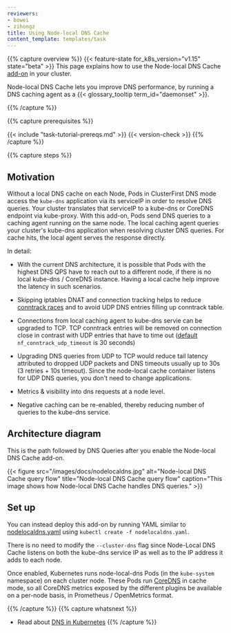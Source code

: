 ```yaml
---
reviewers:
- bowei
- zihongz
title: Using Node-local DNS Cache
content_template: templates/task
---
```


{{% capture overview %}}
{{< feature-state for_k8s_version="v1.15" state="beta" >}}
This page explains how to use the Node-local DNS Cache [add-on](/docs/concepts/cluster-administration/addons/) in your cluster.

Node-local DNS Cache lets you improve DNS performance, by running a DNS caching agent as a {{< glossary_tooltip term_id="daemonset" >}}.

{{% /capture %}}


{{% capture prerequisites %}}

{{< include "task-tutorial-prereqs.md" >}} {{< version-check >}}
{{% /capture %}}

{{% capture steps %}}

## Motivation

Without a local DNS cache on each Node, Pods in ClusterFirst DNS mode access the `kube-dns` application via its serviceIP in order to resolve DNS queries. Your cluster translates that serviceIP to a kube-dns or CoreDNS endpoint via kube-proxy.
  With this add-on, Pods send DNS queries to a caching agent running on the same node. The local caching agent queries your cluster's kube-dns application when resolving cluster DNS queries. For cache hits, the local agent serves the response directly.

In detail:

* With the current DNS architecture, it is possible that Pods with the
  highest DNS QPS have to reach out to a different node, if there is no
  local kube-dns / CoreDNS instance.
  Having a local cache help improve the latency in such scenarios.

* Skipping iptables DNAT and connection tracking helps to reduce [conntrack races](https://github.com/kubernetes/kubernetes/issues/56903) and to avoid UDP DNS entries filling up conntrack table.

* Connections from local caching agent to kube-dns servie can be upgraded to TCP. TCP conntrack entries will be removed on connection close in contrast with UDP entries that have to time out ([default](https://www.kernel.org/doc/Documentation/networking/nf_conntrack-sysctl.txt) `nf_conntrack_udp_timeout` is 30 seconds)

* Upgrading DNS queries from UDP to TCP would reduce tail latency attributed to dropped UDP packets and DNS timeouts usually up to 30s (3 retries + 10s timeout). Since the node-local cache container listens for UDP DNS queries, you don't need to change applications.

* Metrics & visibility into dns requests at a node level.

* Negative caching can be re-enabled, thereby reducing number of queries to the kube-dns service.

## Architecture diagram

This is the path followed by DNS Queries after you enable the Node-local DNS Cache add-on.

{{< figure src="/images/docs/nodelocaldns.jpg" alt="Node-local DNS Cache query flow" title="Node-local DNS Cache query flow" caption="This image shows how Node-local DNS Cache handles DNS queries." >}}

## Set up

You can instead deploy this add-on by running YAML similar to [nodelocaldns.yaml](https://github.com/kubernetes/kubernetes/blob/master/cluster/addons/dns/nodelocaldns/nodelocaldns.yaml) using `kubectl create -f nodelocaldns.yaml`.

There is no need to modify the `--cluster-dns` flag since Node-Local DNS Cache listens on both the kube-dns service IP as well as to the IP address it adds to each node.

Once enabled, Kubernetes runs node-local-dns Pods (in the `kube-system` namespace) on each cluster node. These Pods run [CoreDNS](https://github.com/coredns/coredns) in cache mode, so all CoreDNS metrics exposed by the different plugins be available on a per-node basis, in Prometheus / OpenMetrics format.

{{% /capture %}}
{{% capture whatsnext %}}
* Read about [DNS in Kubernetes](/docs/concepts/services-networking/dns-pod-service/)
{{% /capture %}}
